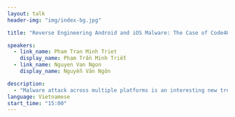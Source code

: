 ```yaml
---
layout: talk
header-img: "img/index-bg.jpg"

title: "Reverse Engineering Android and iOS Malware: The Case of Code4HK"

speakers:
  - link_name: Pham Tran Minh Triet
    display_name: Phạm Trần Minh Triết
  - link_name: Nguyen Van Ngon
    display_name: Nguyễn Văn Ngôn

description:
  - "Malware attack across multiple platforms is an interesting new trend in information security in recent years. Some notorious mobile malware including Xsser, Cloud Atlas, FinFisher show us that without security awareness and cyber security knowledge, all our devices could be infected sooner or later. In this talk, we present the analysis of Xsser/fake-Code4HK Android trojan and iOS RAT by reverse engineering its malicious code and functionalities. A quick introduction to Android and iOS reverse engineering with JEB and IDA is also presented to help reverse engineers and malware analysts dive into these interesting areas. Reverse engineering protected Android apps and iOS applications should be in the must-have skills of reverse engineers, application security engineers and forensic analysts in the modern days."
language: Vietnamese
start_time: "15:00"
---
```

